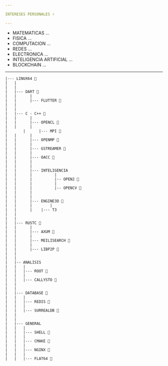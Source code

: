 ```yaml
---

INTERESES PERSONALES ⚡

---
```


- MATEMATICAS ...
- FISICA ...
- COMPUTACION ...
- REDES ...
- ELECTRONICA ...
- INTELIGENCIA ARTIFICIAL ...
- BLOCKCHAIN ...

---

	|--- LINUX64 🌱
	|	|
	|	|
	|	|--- DART 🌱
	|	|      |
	|	|      |--- FLUTTER 🌱
	|	|
	|	|
	|	|--- C - C++ 🌱
	|	|      |
	|	|      |--- OPENCL 🌱
	|	|      |
	|       |      |--- MPI 🌱
	|	|      |
	|	|      |--- OPENMP 🌱
	|	|      |
	|	|      |--- GSTREAMER 🌱
	|	|      |
	|	|      |--- OACC 🌱
	|	|      |
	|	|      |
	|	|      |--- INTELIGENCIA
	|	|      |          |
	|	|      |          |-- OPEN2 🌱
	|	|      |          |
	|	|      |          |-- OPENCV 🌱
	|	|      |
	|	|      |
	|	|      |--- ENGINE3D 🌱
	|	|      |        |
	|	|      |	|--- T3
	|	|
	|	|
	|	|--- RUSTC 🌱
	|	|      |
	|	|      |--- AXUM 🌱
	|	|      |
	|	|      |--- MEILISEARCH 🌱
	|	|      |
	|	|      |--- LIBP2P 🌱
	|	|
	|	|
	|	|-- ANALISIS
	|	|	|
	|	|	|--- ROOT 🌱
	|	|	|
	|	|	|--- CALLYSTO 🌱
	|	|
	|	|
	|	|--- DATABASE 🌱
	|	|	|
	|	|	|--- REDIS 🌱
	|	|	|
	|	|	|--- SURREALDB 🌱
	|	|
	|	|
	|	|--- GENERAL
	|	|	|
	|	|	|--- SHELL 🌱
	|	|	|
	|	|	|--- CMAKE 🌱
	|	|	|
	|	|	|--- NGINX 🌱
	|	|	|
	|	|	|--- FLAT64 🌱
